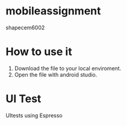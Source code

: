 # mobileassignment
shapecem6002

# How to use it
1. Download the file to your local enviroment.
2. Open the file with android studio.

# UI Test
UItests using Espresso

